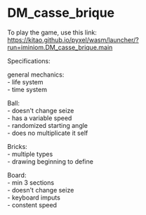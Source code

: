 # DM_casse_brique

To play the game, use this link: https://kitao.github.io/pyxel/wasm/launcher/?run=iminiom.DM_casse_brique.main


Specifications:</br>

general mechanics:</br>
     - life system</br>
     - time system</br>

Ball: </br>
     - doesn't change seize</br>
     - has a variable speed</br>
     - randomized starting angle</br>
     - does no multiplicate it self</br>
     
Bricks:</br>
       - multiple types</br>
       - drawing beginning to define</br>
      
Board:</br>
     - min 3 sections</br>
     - doesn't change seize</br>
     - keyboard imputs</br>
     - constent speed</br>
     

